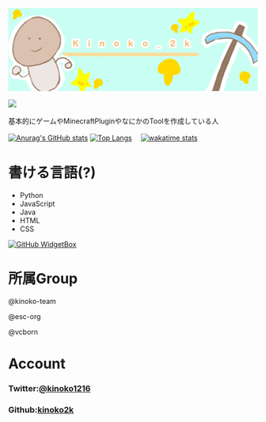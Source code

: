 <p class="profile-img" align="center">
 <img src="kinoko-header2.jpeg" width=800>
</p>

<img src="https://github-widgetbox.vercel.app/api/profile?username=kinoko2k&data=followers,repositories,stars,commits" width="600">

基本的にゲームやMinecraftPluginやなにかのToolを作成している人

[![Anurag's GitHub stats](https://github-readme-stats.vercel.app/api?username=kinoko2k)](https://github.com/kinoko2k/github-readme-stats)
[![Top Langs](https://github-readme-stats.vercel.app/api/top-langs/?username=kinoko2k)](https://github.com/kinoko2k/github-readme-stats)　
[![wakatime stats](https://github-readme-stats.vercel.app/api/wakatime?username=kinoko2k)](https://github.com/kinoko2k/github-readme-stats)


# 書ける言語(?)
- Python
- JavaScript
- Java
- HTML
- CSS

[![GitHub WidgetBox](https://github-widgetbox.vercel.app/api/skills?names=js,java,python,html,css,json,markdown)](https://github.com/kinoko2k)


# 所属Group

@kinoko-team

@esc-org

@vcborn

# Account
### Twitter:[@kinoko1216](https://twitter.com/kinoko1216)
### Github:[kinoko2k](https://github.com/kinoko2k)

